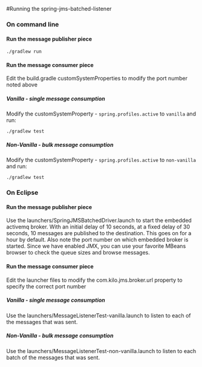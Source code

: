 #Running the spring-jms-batched-listener

### On command line

#### Run the message publisher piece
    ./gradlew run

#### Run the message consumer piece

Edit the build.gradle customSystemProperties to modify the port number noted above

##### Vanilla - single message consumption
Modify the customSystemProperty - `spring.profiles.active` to `vanilla`  and run:

    ./gradlew test 

##### Non-Vanilla - bulk message consumption 
Modify the customSystemProperty - `spring.profiles.active` to `non-vanilla` and run:

    ./gradlew test 



### On Eclipse

#### Run the message publisher piece

Use the launchers/SpringJMSBatchedDriver.launch to start the embedded activemq broker. With an initial delay of 10 seconds, at a fixed delay of 30 seconds, 10 messages are published to the destination. This goes on for a hour by default. Also note the port number on which embedded broker is started. Since we have enabled JMX, you can use your favorite MBeans browser to check the queue sizes and browse messages. 

#### Run the message consumer piece

Edit the launcher files to modify the com.kilo.jms.broker.url property to specify the correct port number

##### Vanilla - single message consumption
Use the launchers/MessageListenerTest-vanilla.launch to listen to each of the messages that was sent. 

##### Non-Vanilla - bulk message consumption 
Use the launchers/MessageListenerTest-non-vanilla.launch to listen to each batch of the messages that was sent.